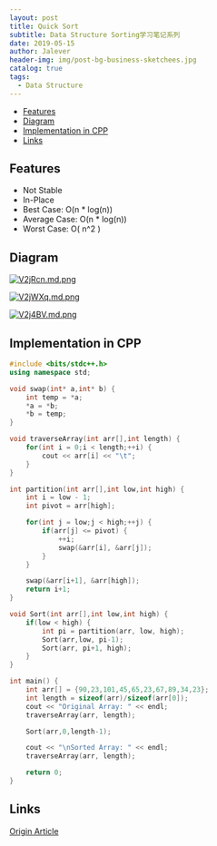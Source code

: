 ```yaml
---
layout: post
title: Quick Sort
subtitle: Data Structure Sorting学习笔记系列
date: 2019-05-15
author: Jalever
header-img: img/post-bg-business-sketchees.jpg
catalog: true
tags:
  - Data Structure
---
```

- [Features](#features)
- [Diagram](#diagram)
- [Implementation in CPP](#implementation-in-cpp)
- [Links](#links)


## Features
- Not Stable
- In-Place
- Best Case: O(n * log(n))
- Average Case: O(n * log(n))
- Worst Case: O( n^2 )

## Diagram
[![V2jRcn.md.png](https://s2.ax1x.com/2019/06/12/V2jRcn.md.png)](https://imgchr.com/i/V2jRcn)

[![V2jWXq.md.png](https://s2.ax1x.com/2019/06/12/V2jWXq.md.png)](https://imgchr.com/i/V2jWXq)

[![V2j4BV.md.png](https://s2.ax1x.com/2019/06/12/V2j4BV.md.png)](https://imgchr.com/i/V2j4BV)


## Implementation in CPP
```cpp
#include <bits/stdc++.h>
using namespace std;

void swap(int* a,int* b) {
	int temp = *a;
	*a = *b;
	*b = temp;
}

void traverseArray(int arr[],int length) {
	for(int i = 0;i < length;++i) {
		cout << arr[i] << "\t";
	}
}

int partition(int arr[],int low,int high) {
	int i = low - 1;
	int pivot = arr[high];

	for(int j = low;j < high;++j) {
		if(arr[j] <= pivot) {
			++i;
			swap(&arr[i], &arr[j]);
		}
	}

	swap(&arr[i+1], &arr[high]);
	return i+1;
}

void Sort(int arr[],int low,int high) {
	if(low < high) {
		int pi = partition(arr, low, high);
		Sort(arr,low, pi-1);
		Sort(arr, pi+1, high);
	}
}

int main() {
	int arr[] = {90,23,101,45,65,23,67,89,34,23};
	int length = sizeof(arr)/sizeof(arr[0]);
	cout << "Original Array: " << endl;
	traverseArray(arr, length);

	Sort(arr,0,length-1);

	cout << "\nSorted Array: " << endl;
	traverseArray(arr, length);

	return 0;
}

```

## Links
[Origin Article](https://www.geeksforgeeks.org/quick-sort/)
